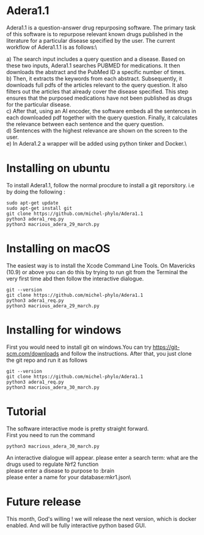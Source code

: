 # Adera1.1
Adera1.1 is a question-answer drug repurposing software. The primary task of this software is to repurpose relevant known drugs published in the literature for a  particular disease specified by the user. The current workflow of Adera1.1.1 is as follows:\

a)  The search input includes a query question and a disease.  Based on these two inputs, Adera1.1  searches PUBMED for medications. It then downloads the abstract and the PubMed ID a specific number of times. \
 b) Then, it extracts the keywords from each abstract. Subsequently, it downloads full pdfs of the articles relevant to the query question. It also filters out the articles that already cover the disease specified. This step ensures that the purposed medications have not been published as drugs for the particular disease. \
c) After that, using an AI encoder, the software embeds all the sentences in each downloaded pdf together with the query question. Finally, it calculates the relevance between each sentence and the query question.\
d) Sentences with the highest relevance are shown on the screen to the user. \
e) In Adera1.2 a wrapper will be added using python tinker and Docker.\
 
# Installing on ubuntu 
To install Adera1.1, follow the normal procdure to install a git reporsitory. i.e by doing the following :
```
sudo apt-get update
sudo apt-get install git
git clone https://github.com/michel-phylo/Adera1.1
python3 adera1_req.py
python3 macrious_adera_29_march.py
```

# Installing on macOS
The easiest way is  to install the Xcode Command Line Tools. On Mavericks (10.9) or above you can do this  by trying to run git from the Terminal the very first time abd then follow the interactive dialogue.
```
git --version
git clone https://github.com/michel-phylo/Adera1.1
python3 adera1_req.py
python3 macrious_adera_29_march.py
```

# Installing for windows
First you would need to install git on windows.You can try https://git-scm.com/downloads and follow the instructions. After that, you just clone the git repo and run it as follows
```
git --version
git clone https://github.com/michel-phylo/Adera1.1
python3 adera1_req.py
python3 macrious_adera_30_march.py
```


# Tutorial
The software interactive mode is pretty straight forward. \
First you need to run the command 
```
python3 macrious_adera_30_march.py
```
An interactive dialogue will appear. 
please enter a search term: what are the drugs used to regulate Nrf2 function\
please enter a disease to purpose to :brain \
please enter a name for your database:mkr1.json\


# Future release
This month, God's willing ! we will release the next version, which is docker enabled. And will be fully interactive python based GUI.





